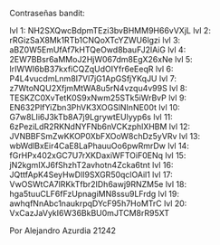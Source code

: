 Contraseñas bandit:

lvl 1:  NH2SXQwcBdpmTEzi3bvBHMM9H66vVXjL
lvl 2:  rRGizSaX8Mk1RTb1CNQoXTcYZWU6lgzi
lvl 3:  aBZ0W5EmUfAf7kHTQeOwd8bauFJ2lAiG
lvl 4:  2EW7BBsr6aMMoJ2HjW067dm8EgX26xNe
lvl 5:  lrIWWI6bB37kxfiCQZqUdOIYfr6eEeqR
lvl 6:  P4L4vucdmLnm8I7Vl7jG1ApGSfjYKqJU
lvl 7:  z7WtoNQU2XfjmMtWA8u5rN4vzqu4v99S
lvl 8:  TESKZC0XvTetK0S9xNwm25STk5iWrBvP
lvl 9:  EN632PlfYiZbn3PhVK3XOGSlNInNE00t
lvl 10: G7w8LIi6J3kTb8A7j9LgrywtEUlyyp6s
lvl 11: 6zPeziLdR2RKNdNYFNb6nVCKzphlXHBM
lvl 12: JVNBBFSmZwKKOP0XbFXOoW8chDz5yVRv
lvl 13: wbWdlBxEir4CaE8LaPhauuOo6pwRmrDw
lvl 14: fGrHPx402xGC7U7rXKDaxiWFTOiF0ENq
lvl 15: jN2kgmIXJ6fShzhT2avhotn4Zcka6tnt
lvl 16: JQttfApK4SeyHwDlI9SXGR50qclOAil1
lvl 17: VwOSWtCA7lRKkTfbr2IDh6awj9RNZM5e
lvl 18: hga5tuuCLF6fFzUpnagiMN8ssu9LFrdg
lvl 19: awhqfNnAbc1naukrpqDYcF95h7HoMTrC
lvl 20: VxCazJaVykI6W36BkBU0mJTCM8rR95XT

Por Alejandro Azurdia 21242
